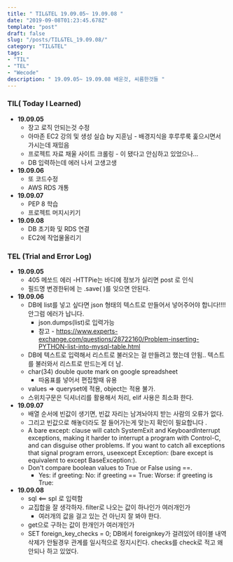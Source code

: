 ```yaml
---
title: " TIL&TEL 19.09.05~ 19.09.08 "
date: "2019-09-08T01:23:45.678Z"
template: "post"
draft: false
slug: "/posts/TIL&TEL_19.09.08/"
category: "TIL&TEL"
tags:
- "TIL"
- "TEL"
- "Wecode"
description: " 19.09.05~ 19.09.08 배운것, 씨름한것들 "
---
```

### TIL( Today I Learned)

- **19.09.05**
  - 장고 로직 안되는것 수정
  - 아마존 EC2 강의 및 생성 실습 by 지훈님 - 배경지식을 후루루룩 훑으시면서 가시는데 재밌음  
  - 프로젝트 자료 채울 사이트 크롤링 - 이 됐다고 안심하고 있었으나...
  - DB 입력하는데 에러 나서 고생고생 
- **19.09.06**
  - 또 코드수정
  - AWS RDS 개통
- **19.09.07**
  - PEP 8 학습
  - 프로젝트 머지시키기
- **19.09.08**
  - DB 초기화 및 RDS 연결 
  - EC2에 작업물올리기 

### TEL (Trial and Error Log)

- **19.09.05**
  - 405 메쏘드 에러 -HTTPie는 바디에 정보가 실리면 post 로 인식 
  - 필드명 변경한뒤에 는 .save( )를 잊으면 안된다.
- **19.09.06**
  - DB에 list를 넣고 싶다면 json 형태의 텍스트로 만들어서 넣어주어야 합니다!!!! 안그럼 에러가 납니다.
    - json.dumps(list)로 입력가능
    - 참고 - https://www.experts-exchange.com/questions/28722160/Problem-inserting-PYTHON-list-into-mysql-table.html
  - DB에 텍스트로 입력해서 리스트로 불러오는 걸 만들려고 했는데 안됨.. 텍스트를 불러와서 리스트로 만드는게 더 남.
  - char(34) double quote mark on google spreadsheet 
    - 따옴표를 넣어서 편집할때 유용
  - values => queryset에 적용, object는 적용 불가.
  - 스위치구문은 딕셔너리를 활용해서 처리, elif 사용은 최소화 한다. 
- **19.09.07**
  - 배열 순서에 빈값이 생기면, 빈값 자리는 남겨놔야지 받는 사람의 오류가 없다. 
  - 그리고 빈값으로 해놓더라도 잘 들어가는게 맞는지 확인이 필요합니다 .
  - A bare except: clause will catch SystemExit and KeyboardInterrupt exceptions, making it harder to interrupt a program with Control-C, and can disguise other problems. If you want to catch all exceptions that signal program errors, useexcept Exception: (bare except is equivalent to except BaseException:).
  - Don't compare boolean values to True or False using ==.
    - Yes: if greeting: 
      No: if greeting == True: 
      Worse: if greeting is True:
- **19.09.08**
  - sql <== spl 로 입력함 
  - 교집합을 잘 생각하자. filter로 나오는 값이 하나인가 여러개인가 
    - 여러개의 값을 걸고 있는 건 아닌지 잘 봐야 한다. 
  - get으로 구하는 값이 한개인가 여러개인가 
  - SET foreign_key_checks = 0; DB에서 foreignkey가 걸려있어 테이블 내역 삭제가 안될경우 관계를 일시적으로 정지시킨다. checks를 check로 적고 왜안되나 하고 있었다. 

​	
